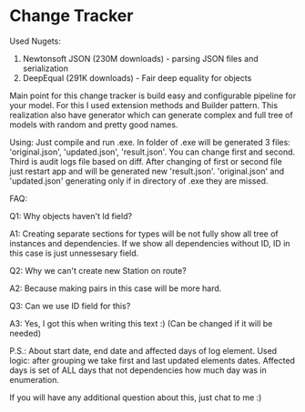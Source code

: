 # Change Tracker

Used Nugets:
1. Newtonsoft JSON (230M downloads) - parsing JSON files and serialization
2. DeepEqual (291K downloads) - Fair deep equality for objects

Main point for this change tracker is build easy and configurable pipeline for your model.
For this I used extension methods and Builder pattern.
This realization also have generator which can generate complex and full tree of models with random and pretty good names.

Using:
Just compile and run .exe. In folder of .exe will be generated 3 files: 'original.json', 'updated.json', 'result.json'.
You can change first and second. Third is audit logs file based on diff. After changing of first or second file just restart app and will be generated new 'result.json'. 'original.json' and 'updated.json' generating only if in directory of .exe they are missed. 


FAQ:

Q1: Why objects haven't Id field?

A1: Creating separate sections for types will be not fully show all tree of instances and dependencies. If we show all dependencies without ID, ID in this case is just unnessesary field.

Q2: Why we can't create new Station on route?

A2: Because making pairs in this case will be more hard.

Q3: Can we use ID field for this?

A3: Yes, I got this when writing this text :) (Can be changed if it will be needed)

P.S.: About start date, end date and affected days of log element. Used logic: after grouping we take first and last updated elements dates. Affected days is set of ALL days that not dependencies how much day was in enumeration.

If you will have any additional question about this, just chat to me :)
